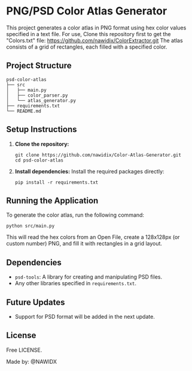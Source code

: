# PNG/PSD Color Atlas Generator

This project generates a color atlas in PNG format using hex color values specified in a text file. 
For use, Clone this repository first to get the "Colors.txt" file: https://github.com/nawidix/ColorExtractor.git
The atlas consists of a grid of rectangles, each filled with a specified color.

## Project Structure

```
psd-color-atlas
├── src
│   ├── main.py
│   ├── color_parser.py
│   └── atlas_generator.py
├── requirements.txt
└── README.md
```

## Setup Instructions

1. **Clone the repository:**
   ```
   git clone https://github.com/nawidix/Color-Atlas-Generator.git
   cd psd-color-atlas
   ```

2. **Install dependencies:**
   Install the required packages directly:
   ```
   pip install -r requirements.txt
   ```

## Running the Application

To generate the color atlas, run the following command:

```
python src/main.py
```

This will read the hex colors from an Open File, create a 128x128px (or custom number) PNG, and fill it with rectangles in a grid layout.

## Dependencies

- `psd-tools`: A library for creating and manipulating PSD files.
- Any other libraries specified in `requirements.txt`.

## Future Updates

- Support for PSD format will be added in the next update.

## License

Free LICENSE.

Made by: @NAWIDX

